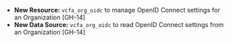 - **New Resource:** `vcfa_org_oidc` to manage OpenID Connect settings for an Organization [GH-14]
- **New Data Source:** `vcfa_org_oidc` to read OpenID Connect settings from an Organization [GH-14]
